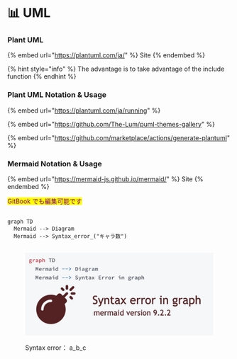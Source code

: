 # 📊 UML

### Plant UML

{% embed url="https://plantuml.com/ja/" %}
Site
{% endembed %}

{% hint style="info" %}
The advantage is to take advantage of the include function
{% endhint %}

### Plant UML Notation & Usage

{% embed url="https://plantuml.com/ja/running" %}

{% embed url="https://github.com/The-Lum/puml-themes-gallery" %}

{% embed url="https://github.com/marketplace/actions/generate-plantuml" %}

### Mermaid Notation & Usage

{% embed url="https://mermaid-js.github.io/mermaid/" %}
Site
{% endembed %}

<mark style="color:purple;background-color:yellow;">GitBook でも編集可能です</mark>

```mermaid
```

```mermaid
graph TD
  Mermaid --> Diagram
  Mermaid --> Syntax_error_("キャラ数")
 
```

<figure><img src=".gitbook/assets/IMGSSmermaidsyntaxerror.jpg" alt=""><figcaption><p>Syntax error： a_b_c </p></figcaption></figure>

